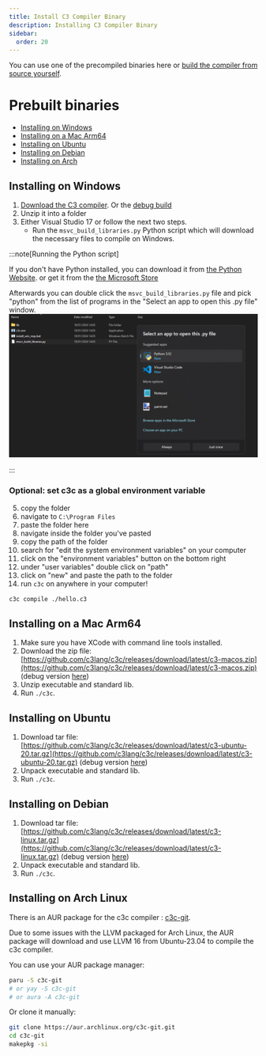 ```yaml
---
title: Install C3 Compiler Binary
description: Installing C3 Compiler Binary
sidebar:
  order: 20
---
```


You can use one of the precompiled binaries here or [build the compiler from source yourself](../compile/).

# Prebuilt binaries
- [Installing on Windows](#installing-on-windows)
- [Installing on a Mac Arm64](#installing-on-mac-arm64)
- [Installing on Ubuntu](#installing-on-ubuntu)
- [Installing on Debian](#installing-on-debian) 
- [Installing on Arch](#installing-on-arch-linux) 

## Installing on Windows
1.  [Download the C3 compiler](https://github.com/c3lang/c3c/releases/download/latest/c3-windows.zip). Or the [debug build](https://github.com/c3lang/c3c/releases/download/latest/c3-windows-debug.zip)
2. Unzip it into a folder
3. Either Visual Studio 17 or follow the next two steps.
   - Run the `msvc_build_libraries.py` Python script which will download the necessary files to compile on Windows.

:::note[Running the Python script]

If you don't have Python installed, you can download it from [the Python Website](https://www.python.org/downloads/).
or get it from the [the Microsoft Store](https://www.microsoft.com/en-us/p/python-39/9p7qfqmjrfp7)

Afterwards you can double click the `msvc_build_libraries.py` file and pick "python" from the list of programs in the "Select an app to open this .py file" window.
![Python](./windows_setup.png)

:::

### Optional: set c3c as a global environment variable

5. copy the folder
6. navigate to `C:\Program Files`
7. paste the folder here
8. navigate inside the folder you've pasted
9. copy the path of the folder
10. search for "edit the system environment variables" on your computer
11. click on the "environment variables" button on the bottom right
12. under "user variables" double click on "path"
13. click on "new" and paste the path to the folder
14. run `c3c` on anywhere in your computer!
```bash
c3c compile ./hello.c3
```

## Installing on a Mac Arm64
1. Make sure you have XCode with command line tools installed.
2. Download the zip file: [https://github.com/c3lang/c3c/releases/download/latest/c3-macos.zip](https://github.com/c3lang/c3c/releases/download/latest/c3-macos.zip)
   (debug version [here](https://github.com/c3lang/c3c/releases/download/latest/c3-macos-debug.zip))
3. Unzip executable and standard lib.
4. Run `./c3c`.

## Installing on Ubuntu
1. Download tar file: [https://github.com/c3lang/c3c/releases/download/latest/c3-ubuntu-20.tar.gz](https://github.com/c3lang/c3c/releases/download/latest/c3-ubuntu-20.tar.gz)
   (debug version [here](https://github.com/c3lang/c3c/releases/download/latest/c3-ubuntu-20-debug.tar.gz))
2. Unpack executable and standard lib.
3. Run `./c3c`.

## Installing on Debian
1. Download tar file: [https://github.com/c3lang/c3c/releases/download/latest/c3-linux.tar.gz](https://github.com/c3lang/c3c/releases/download/latest/c3-linux.tar.gz)
   (debug version [here](https://github.com/c3lang/c3c/releases/download/latest/c3-linux-debug.tar.gz))
2. Unpack executable and standard lib.
3. Run `./c3c`.

## Installing on Arch Linux
There is an AUR package for the c3c compiler : [c3c-git](https://aur.archlinux.org/packages/c3c-git).

Due to some issues with the LLVM packaged for Arch Linux, the AUR package will download and use LLVM 16 from Ubuntu-23.04 to compile the c3c compiler.

You can use your AUR package manager:
```bash
paru -S c3c-git
# or yay -S c3c-git
# or aura -A c3c-git
```

Or clone it manually:
```bash
git clone https://aur.archlinux.org/c3c-git.git
cd c3c-git
makepkg -si
```
